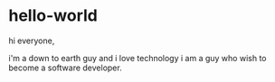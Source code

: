 # hello-world

hi everyone,

i'm a down to earth guy and i love technology
i am a guy who wish to become a software developer.
